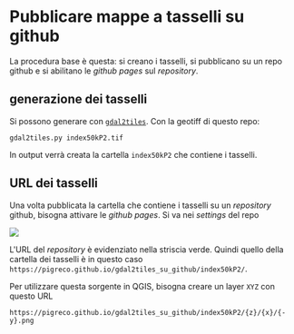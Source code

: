 # Pubblicare mappe a tasselli su github

La procedura base è questa: si creano i tasselli, si pubblicano su un repo github e si abilitano le *github pages* sul *repository*.

## generazione dei tasselli

Si possono generare con [`gdal2tiles`](https://gdal.org/programs/gdal2tiles.html). Con la geotiff di questo repo:

```
gdal2tiles.py index50kP2.tif
```

In output verrà creata la cartella `index50kP2` che contiene i tasselli.

## URL dei tasselli

Una volta pubblicata la cartella che contiene i tasselli su un *repository* github, bisogna attivare le *github pages*. Si va nei *settings* del repo

![](https://i.imgur.com/7Hn8DOi.png)

L'URL del *repository* è evidenziato nella striscia verde. Quindi quello della cartella dei tasselli è in questo caso `https://pigreco.github.io/gdal2tiles_su_github/index50kP2/`.

Per utilizzare questa sorgente in QGIS, bisogna creare un layer `XYZ` con questo URL

```
https://pigreco.github.io/gdal2tiles_su_github/index50kP2/{z}/{x}/{-y}.png
```


